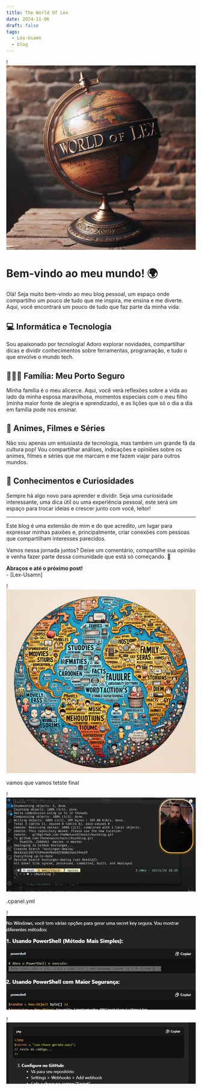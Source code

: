 ```yaml
---
title: The World Of Lex
date: 2024-11-06
draft: false
tags:
  - Lex-Usamn
  - blog
---
```

!![Image Description](/images/Pasted%20image%2020241128151010.png)

# Bem-vindo ao meu mundo! 🌍

Olá! Seja muito bem-vindo ao meu blog pessoal, um espaço onde compartilho um pouco de tudo que me inspira, me ensina e me diverte. Aqui, você encontrará um pouco de tudo que faz parte da minha vida:

## 💻 Informática e Tecnologia  
Sou apaixonado por tecnologia! Adoro explorar novidades, compartilhar dicas e dividir conhecimentos sobre ferramentas, programação, e tudo o que envolve o mundo tech.

## 👨‍👩‍👦 Família: Meu Porto Seguro  
Minha família é o meu alicerce. Aqui, você verá reflexões sobre a vida ao lado da minha esposa maravilhosa, momentos especiais com o meu filho (minha maior fonte de alegria e aprendizado), e as lições que só o dia a dia em família pode nos ensinar.

## 🎥 Animes, Filmes e Séries  
Não sou apenas um entusiasta de tecnologia, mas também um grande fã da cultura pop! Vou compartilhar análises, indicações e opiniões sobre os animes, filmes e séries que me marcam e me fazem viajar para outros mundos.

## 🧠 Conhecimentos e Curiosidades  
Sempre há algo novo para aprender e dividir. Seja uma curiosidade interessante, uma dica útil ou uma experiência pessoal, este será um espaço para trocar ideias e crescer junto com você, leitor!

---

Este blog é uma extensão de mim e do que acredito, um lugar para expressar minhas paixões e, principalmente, criar conexões com pessoas que compartilham interesses parecidos.

Vamos nessa jornada juntos? Deixe um comentário, compartilhe sua opinião e venha fazer parte dessa comunidade que está só começando. 🚀

**Abraços e até o próximo post!**  
\- [Lex-Usamn]

!![Image Description](/images/Pasted%20image%2020241128151440.png)


vamos que vamos
tetste final 

!![Image Description](/images/Pasted%20image%2020241128184206.png)

.cpanel.yml



!![Image Description](/images/Pasted%20image%2020241128190243.png)


!![Image Description](/images/Pasted%20image%2020241128191658.png)
